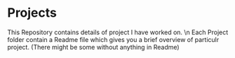 # Projects
This Repository contains details of project I have worked on. \n
Each Project folder contain a Readme file which gives you a brief overview of particulr project. (There might be some without anything in Readme)
